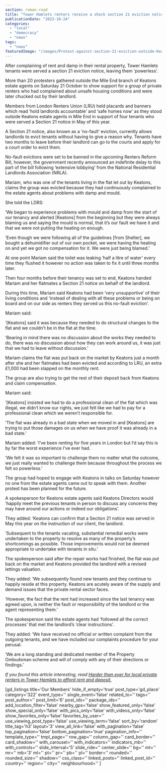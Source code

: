 ```yaml
---
section: roman-road
title: "Tower Hamlets renters receive a shock section 21 eviction notice"
publicationDate: "2023-10-24"
categories: 
  - "local"
  - "democracy"
  - "news"
tags: 
  - "news"
featuredImage: "/images/Protest-against-section-21-eviction-outside-Keatons-in-Mile-End.jpg"
---
```


After complaining of rent and damp in their rental property, Tower Hamlets tenants were served a section 21 eviction notice, leaving them ‘powerless’. 

More than 20 protesters gathered outside the Mile End branch of Keatons estate agents on Saturday 21 October to show support for a group of private renters who had complained about unsafe housing conditions and were later chucked out by their landlord.

Members from London Renters Union (LRU) held placards and banners which read ‘hold landlords accountable’ and ‘safe homes now’ as they stood outside Keatons estate agents in Mile End in support of four tenants who were served a Section 21 notice in May of this year.

A Section 21 notice, also known as a ‘no-fault’ eviction, currently allows landlords to evict tenants without having to give a reason why. Tenants have two months to leave before their landlord can go to the courts and apply for a court order to evict them.

No-fault evictions were set to be banned in the upcoming Renters Reform Bill, however, the government recently announced an indefinite delay to this part of the bill following ‘extensive lobbying’ from the National Residential Landlords Association (NRLA).

Mariam, who was one of the tenants living in the flat let out by Keatons, claims the group was evicted because they had continuously complained to the estate agents about problems with damp and mould.

She told the LDRS: 

‘We began to experience problems with mould and damp from the start of our tenancy and alerted \[Keatons\] from the beginning but they were always blaming us and saying the mould is normal, that it’s our fault we have it and that we were not putting the heating on enough.

‘Even though we were following all of the guidelines \[from Shelter\], we bought a dehumidifier out of our own pocket, we were having the heating on and yet we got no compensation for it. We were just being blamed.’

At one point Mariam said the toilet was leaking ‘half a litre of water’ every time they flushed it however no action was taken to fix it until three months later.

Then four months before their tenancy was set to end, Keatons handed Mariam and her flatmates a Section 21 notice on behalf of the landlord.

During this time, Mariam said Keatons had been ‘very unsupportive’ of their living conditions and ‘instead of dealing with all these problems or being on board and on our side as renters they served us this no-fault eviction’.

Mariam said: 

‘\[Keatons\] said it was because they needed to do structural changes to the flat and we couldn’t be in the flat at the time.

‘Bearing in mind there was no discussion about the works they needed to do, there was no discussion about how they can work around us, it was just that we had to leave without discussion.’

Mariam claims the flat was put back on the market by Keatons just a month after she and her flatmates had been evicted and according to LRU, an extra £1,000 had been slapped on the monthly rent.

The group are also trying to get the rest of their deposit back from Keatons and claim compensation.

Mariam said:

‘\[Keatons\] insisted we had to do a professional clean of the flat which was illegal, we didn’t know our rights, we just felt like we had to pay for a professional clean which we weren’t responsible for.

‘The flat was already in a bad state when we moved in and \[Keatons\] are trying to put those damages on us when we have proof it was already in a bad state.’

Mariam added: ‘I’ve been renting for five years in London but I’d say this is by far the worst experience I’ve ever had. 

‘We felt it was so important to challenge them no matter what the outcome, we just really wanted to challenge them because throughout the process we felt so powerless.’

The group had hoped to engage with Keatons in talks on Saturday however no one from the estate agents came out to speak with them. Another protest has been planned for the future.

A spokesperson for Keatons estate agents said Keatons Directors would ‘happily meet the previous tenants in person to discuss any concerns they may have around our actions or indeed our obligations’.

They added: ‘Keatons can confirm that a Section 21 notice was served in May this year on the instruction of our client, the landlord.

‘Subsequent to the tenants vacating, substantial remedial works were undertaken to the property to resolve as many of the property’s shortcomings as possible. Those improvements would not be deemed appropriate to undertake with tenants in situ.’

The spokesperson said after the repair works had finished, the flat was put back on the market and Keatons provided the landlord with a revised lettings valuation.

They added: ‘We subsequently found new tenants and they continue to happily reside at this property. Keatons are acutely aware of the supply and demand issues that the private rental sector faces.

‘However, the fact that the rent had increased since the last tenancy was agreed upon, is neither the fault or responsibility of the landlord or the agent representing them.’

The spokesperson said the estate agents had ‘followed all the correct processes’ that met the landlord’s ‘clear instructions’.

They added: ‘We have received no official or written complaint from the outgoing tenants, and we have included our complaints procedure for your perusal.

‘We are a long standing and dedicated member of the Property Ombudsman scheme and will of comply with any of their directions or findings.’

_If you found this article interesting, read_ [_Harder than ever for local private renters in Tower Hamlets to afford rent and deposit._](https://romanroadlondon.com/rent-deposits-unaffordable-tower-hamlets/)

\[gd\_listings title='Our Members' hide\_if\_empty='true' post\_type='gd\_place' category='322' event\_type='' single\_event='false' related\_to='' tags='' post\_author='' post\_limit='6' post\_ids='' package\_ids='' add\_location\_filter='false' nearby\_gps='false' show\_featured\_only='false' show\_special\_only='false' with\_pics\_only='false' with\_videos\_only='false' show\_favorites\_only='false' favorites\_by\_user='' use\_viewing\_post\_type='false' use\_viewing\_term='false' sort\_by='random' title\_tag='h3' layout='3' view\_all\_link='false' with\_pagination='false' top\_pagination='false' bottom\_pagination='true' pagination\_info='' template\_type='' tmpl\_page='' row\_gap='' column\_gap='' card\_border='' card\_shadow='' with\_carousel='' with\_indicators='' indicators\_mb='' with\_controls='' slide\_interval='5' slide\_ride='' center\_slide='' bg='' mt='' mr='' mb='3' ml='' pt='' pr='' pb='' pl='' border='' rounded='' rounded\_size='' shadow='' css\_class='' linked\_posts='' linked\_post\_id='' country='' region='' city='' neighbourhood='' \]
